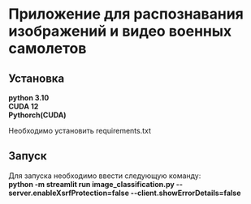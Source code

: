 # Приложение для распознавания изображений и видео военных самолетов

## Установка

__python 3.10__  
__CUDA 12__  
__Pythorch(CUDA)__  

Необходимо установить requirements.txt

## Запуск

Для запуска необходимо ввести следующую команду:  
__python -m streamlit run image_classification.py --server.enableXsrfProtection=false --client.showErrorDetails=false__
